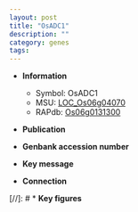 ```yaml
---
layout: post
title: "OsADC1"
description: ""
category: genes
tags: 
---
```


* **Information**  
    + Symbol: OsADC1  
    + MSU: [LOC_Os06g04070](http://rice.uga.edu/cgi-bin/ORF_infopage.cgi?orf=LOC_Os06g04070)  
    + RAPdb: [Os06g0131300](http://rapdb.dna.affrc.go.jp/viewer/gbrowse_details/irgsp1?name=Os06g0131300)  

* **Publication**  

* **Genbank accession number**  

* **Key message**  

* **Connection**  

[//]: # * **Key figures**  


